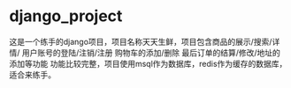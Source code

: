 # django_project
这是一个练手的django项目，项目名称天天生鲜，项目包含商品的展示/搜索/详情/  用户账号的登陆/注销/注册  购物车的添加/删除  最后订单的结算/修改/地址的添加等功能
功能比较完整，项目使用msql作为数据库，redis作为缓存的数据库，适合来练手。
